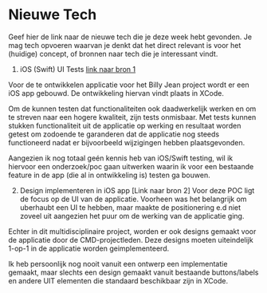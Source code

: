 Nieuwe Tech 
===========

Geef hier de link naar de nieuwe tech die je deze week hebt gevonden.
Je mag tech opvoeren waarvan je denkt dat het direct relevant is voor het (huidige) concept, of bronnen naar 
  tech die je interessant vindt.

1. iOS (Swift) UI Tests [link naar bron 1](https://www.swiftbysundell.com/posts/getting-started-with-xcode-ui-testing-in-swift)  

Voor de te ontwikkelen applicatie voor het Billy Jean project wordt er een iOS app gebouwd. De ontwikkeling hiervan vindt plaats in XCode.

Om de kunnen testen dat functionaliteiten ook daadwerkelijk werken en om te streven naar een hogere kwaliteit, zijn tests onmisbaar. Met tests kunnen stukken functionaliteit uit de applicatie op werking en resultaat worden getest om zodoende te garanderen dat de applicatie nog steeds functioneerd nadat er bijvoorbeeld wijzigingen hebben plaatsgevonden.

Aangezien ik nog totaal geén kennis heb van iOS/Swift testing, wil ik hiervoor een onderzoek/poc gaan uitwerken waarin ik voor een bestaande feature in de app (die al in ontwikkeling is) testen ga bouwen.


2. Design implementeren in iOS app [Link naar bron 2]
Voor deze POC ligt de focus op de UI van de applicatie. Voorheen was het belangrijk om uberhaubt een UI te hebben, maar maakte de positionering e.d niet zoveel uit aangezien het puur om de werking van de applicatie ging. 

Echter in dit multidisciplinaire project, worden er ook designs gemaakt voor de applicatie door de CMD-projectleden. Deze designs moeten uiteindelijk 1-op-1 in de applicatie worden geimplementeerd.

Ik heb persoonlijk nog nooit vanuit een ontwerp een implementatie gemaakt, maar slechts een design gemaakt vanuit bestaande buttons/labels en andere UIT elementen die standaard beschikbaar zijn in XCode.

